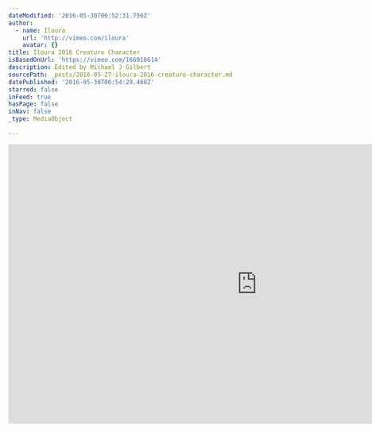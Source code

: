```yaml
---
dateModified: '2016-05-30T06:52:31.756Z'
author:
  - name: Iloura
    url: 'http://vimeo.com/iloura'
    avatar: {}
title: Iloura 2016 Creature Character
isBasedOnUrl: 'https://vimeo.com/166910614'
description: Edited by Michael J Gilbert
sourcePath: _posts/2016-05-27-iloura-2016-creature-character.md
datePublished: '2016-05-30T06:54:29.460Z'
starred: false
inFeed: true
hasPage: false
inNav: false
_type: MediaObject

---
```

<iframe src="https://cdn.embedly.com/widgets/media.html?src=https%3A%2F%2Fplayer.vimeo.com%2Fvideo%2F166910614&amp;url=https%3A%2F%2Fvimeo.com%2F166910614&amp;image=http%3A%2F%2Fi.vimeocdn.com%2Fvideo%2F571104064_1280.jpg&amp;key=b7d04c9b404c499eba89ee7072e1c4f7&amp;type=text%2Fhtml&amp;schema=vimeo" width="1000" height="563" scrolling="no" frameborder="0" allowfullscreen="" style=""></iframe>